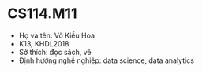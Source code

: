 # CS114.M11
- Họ và tên: Võ Kiều Hoa
- K13, KHDL2018
- Sở thích: đọc sách, vẽ
- Định hướng nghề nghiệp: data science, data analytics
